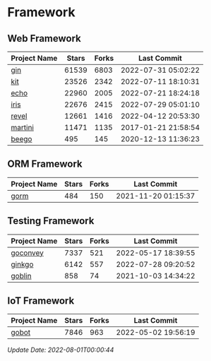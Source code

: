 # Framework

## Web Framework
| Project Name | Stars | Forks | Last Commit |
| ------------ | ----- | ----- | ----------- |
| [gin](https://github.com/gin-gonic/gin) | 61539 | 6803 | 2022-07-31 05:02:22 |
| [kit](https://github.com/go-kit/kit) | 23526 | 2342 | 2022-07-11 18:10:31 |
| [echo](https://github.com/labstack/echo) | 22960 | 2005 | 2022-07-21 18:24:18 |
| [iris](https://github.com/kataras/iris) | 22676 | 2415 | 2022-07-29 05:01:10 |
| [revel](https://github.com/revel/revel) | 12661 | 1416 | 2022-04-12 20:53:30 |
| [martini](https://github.com/go-martini/martini) | 11471 | 1135 | 2017-01-21 21:58:54 |
| [beego](https://github.com/astaxie/beego) | 495 | 145 | 2020-12-13 11:36:23 |

## ORM Framework
| Project Name | Stars | Forks | Last Commit |
| ------------ | ----- | ----- | ----------- |
| [gorm](https://github.com/jinzhu/gorm) | 484 | 150 | 2021-11-20 01:15:37 |

## Testing Framework
| Project Name | Stars | Forks | Last Commit |
| ------------ | ----- | ----- | ----------- |
| [goconvey](https://github.com/smartystreets/goconvey) | 7337 | 521 | 2022-05-17 18:39:55 |
| [ginkgo](https://github.com/onsi/ginkgo) | 6142 | 557 | 2022-07-28 09:20:52 |
| [goblin](https://github.com/franela/goblin) | 858 | 74 | 2021-10-03 14:34:22 |

## IoT Framework
| Project Name | Stars | Forks | Last Commit |
| ------------ | ----- | ----- | ----------- |
| [gobot](https://github.com/hybridgroup/gobot) | 7846 | 963 | 2022-05-02 19:56:19 |

*Update Date: 2022-08-01T00:00:44*